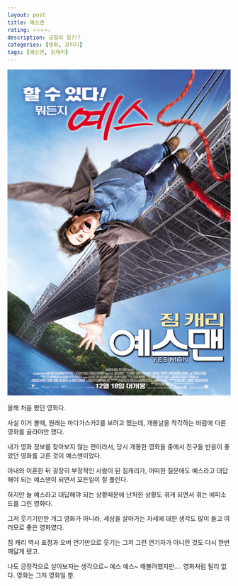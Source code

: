 ```yaml
---
layout: post
title: 예스맨
rating: ⭐️⭐️⭐️⭐️☆
description: 긍정의 힘?!?
categories: [영화, 코미디]
tags: [예스맨, 짐캐리]
---
```


![예스맨](../../images/2009/yesman.jpg)

올해 처음 봤던 영화다.

사실 이거 볼때, 원래는 마다가스카2를 보려고 했는데, 개봉날을 착각하는 바람에 다른 영화를 골라야만 했다.

내가 영화 정보를 찾아보지 않는 편이라서, 당시 개봉한 영화들 중에서 친구들 반응이 좋았던 영화를 고른 것이 예스맨이었다.

아내와 이혼한 뒤 굉장히 부정적인 사람이 된 짐캐리가, 어떠한 질문에도 예스라고 대답해야 되는 예스맨이 되면서 모든일이 잘 풀린다.

하지만 늘 예스라고 대답해야 되는 상황때문에 난처한 상황도 겪게 되면서 겪는 에피소드를 그린 영화다.

그저 웃기기만한 개그 영화가 아니라, 세상을 살아가는 자세에 대한 생각도 많이 들고 여러모로 좋은 영화였다.

짐 캐리 역시 표정과 오버 연기만으로 웃기는 그저 그런 연기자가 아니란 것도 다시 한번 깨닳게 됐고.

나도 긍정적으로 살아보자는 생각으로~ 예스 예스~ 해볼려했지만.... 영화처럼 될리 없다. 영화는 그저 영화일 뿐.